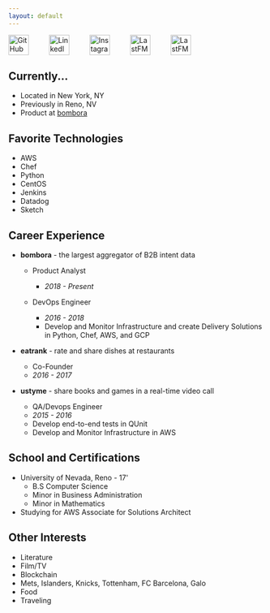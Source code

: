 ```yaml
---
layout: default
---
```


<div id="social" style="display:inline-flex">
<a href="https://github.com/bennicholes" title="Github" style="padding-right: 40px">
<img alt="GitHub" height="40px" width="40px" src="../assets/github.svg"/>
</a>
<a href="https://www.linkedin.com/in/bennicholes" title="LinkedIn" style="padding-right: 40px">
<img alt="LinkedIn" height="40px" width="40px" src="../assets/linkedin.svg"/>
</a>
<a href="https://instagram.com/bennicholes" title="Instagram" style="padding-right: 40px">
<img alt="Instagram" height="40px" width="40px" src="../assets/instagram.svg"/>
</a>
<a href="http://www.last.fm/user/bennicholes" title="LastFM" style="padding-right: 40px">
<img alt="LastFM" height="40px" width="40px" src="../assets/lastfm.svg"/>
</a>
<a href="../assets/resume.pdf" title="Resume" style="padding-right: 40px">
<img alt="LastFM" height="40px" width="40px" src="../assets/resume.svg"/>
</a>
</div>

## Currently...

* Located in New York, NY
* Previously in Reno, NV
* Product at [bombora](http://bombora.com)

## Favorite Technologies
* AWS
* Chef
* Python
* CentOS
* Jenkins
* Datadog
* Sketch

## Career Experience

* **bombora** - the largest aggregator of B2B intent data
    * Product Analyst
        * _2018 - Present_

    * DevOps Engineer
      * _2016 - 2018_
      * Develop and Monitor Infrastructure and create Delivery Solutions in Python, Chef, AWS, and GCP

* **eatrank** - rate and share dishes at restaurants
	* Co-Founder
	* _2016 - 2017_

* **ustyme** -  share books and games in a real-time video call
	* QA/Devops Engineer
	* _2015 - 2016_
	* Develop end-to-end tests in QUnit
	* Develop and Monitor Infrastructure in AWS

## School and Certifications

* University of Nevada, Reno - 17'
	* B.S Computer Science
	* Minor in Business Administration
	* Minor in Mathematics
* Studying for AWS Associate for Solutions Architect

## Other Interests
* Literature
* Film/TV
* Blockchain
* Mets, Islanders, Knicks, Tottenham, FC Barcelona, Galo
* Food
* Traveling
